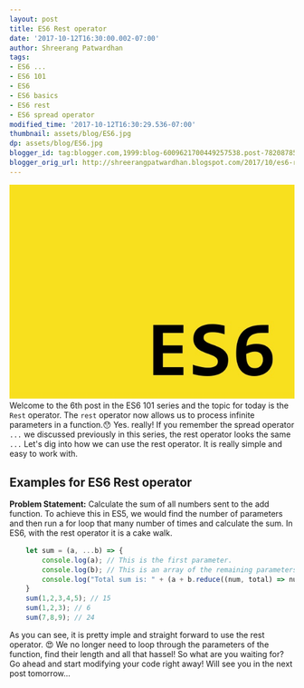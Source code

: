 ```yaml
---
layout: post
title: ES6 Rest operator
date: '2017-10-12T16:30:00.002-07:00'
author: Shreerang Patwardhan
tags:
- ES6 ...
- ES6 101
- ES6
- ES6 basics
- ES6 rest
- ES6 spread operator
modified_time: '2017-10-12T16:30:29.536-07:00'
thumbnail: assets/blog/ES6.jpg
dp: assets/blog/ES6.jpg
blogger_id: tag:blogger.com,1999:blog-6009621700449257538.post-7820878582798135330
blogger_orig_url: http://shreerangpatwardhan.blogspot.com/2017/10/es6-rest-operator.html
---
```


![ES6 Banner image](/assets/blog/ES6.jpg)
Welcome to the 6th post in the ES6 101 series and the topic for today is the ```Rest``` operator. The ```rest``` operator now allows us to process infinite parameters in a function.&#128559; Yes. really! If you remember the spread operator ```...``` we discussed previously in this series, the rest operator looks the same ```...``` Let's dig into how we can use the rest operator. It is really simple and easy to work with.

## Examples for ES6 Rest operator

**Problem Statement:** Calculate the sum of all numbers sent to the add function.
To achieve this in ES5, we would find the number of parameters and then run a for loop that many number of times and calculate the sum. In ES6, with the rest operator it is a cake walk.
```javascript
    let sum = (a, ...b) => {
        console.log(a); // This is the first parameter.
        console.log(b); // This is an array of the remaining parameters.
        console.log("Total sum is: " + (a + b.reduce((num, total) => num + total)));
    }
    sum(1,2,3,4,5); // 15
    sum(1,2,3); // 6
    sum(7,8,9); // 24
```
As you can see, it is pretty imple and straight forward to use the rest operator. &#128525; We no longer need to loop through the parameters of the function, find their length and all that hassel! So what are you waiting for? Go ahead and start modifying your code right away! Will see you in the next post tomorrow...
